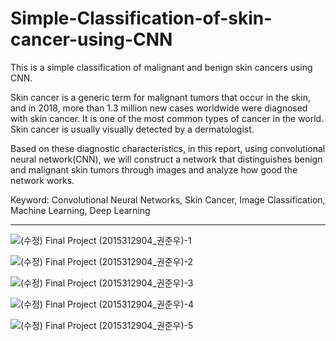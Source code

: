 # Simple-Classification-of-skin-cancer-using-CNN
This is a simple classification of malignant and benign skin cancers using CNN.

Skin cancer is a generic term for malignant tumors that occur in the skin, and in 2018, more than 1.3 million new cases worldwide were diagnosed with skin cancer. It is one of the most common types of cancer in the world. Skin cancer is usually visually detected by a dermatologist.

Based on these diagnostic characteristics, in this report, using convolutional neural network(CNN), we will construct a network that distinguishes benign and malignant skin tumors through images and analyze how good the network works.

Keyword: Convolutional Neural Networks, Skin Cancer, Image Classification, Machine Learning,
Deep Learning


---

![(수정) Final Project (2015312904_권준우)-1](https://user-images.githubusercontent.com/70814964/93466595-75959700-f927-11ea-8fe1-2e987d8f00dd.jpg)

![(수정) Final Project (2015312904_권준우)-2](https://user-images.githubusercontent.com/70814964/93466601-775f5a80-f927-11ea-8879-140136fea2de.jpg)

![(수정) Final Project (2015312904_권준우)-3](https://user-images.githubusercontent.com/70814964/93466602-77f7f100-f927-11ea-8e6b-cee69049daf3.jpg)

![(수정) Final Project (2015312904_권준우)-4](https://user-images.githubusercontent.com/70814964/93466604-77f7f100-f927-11ea-9b56-fe2d20933429.jpg)

![(수정) Final Project (2015312904_권준우)-5](https://user-images.githubusercontent.com/70814964/93466605-78908780-f927-11ea-9361-68188a97c617.jpg)

